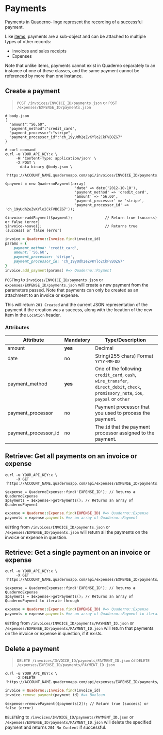 # Payments

Payments in Quaderno-lingo represent the recording of a successful payment.

Like [items](#items), payments are a sub-object and can be attached to multiple types of other records:

- Invoices and sales receipts
- Expenses

<aside class="notice">
Note that unlike items, payments cannot exist in Quaderno separately to an instance of one of these classes, and the same payment cannot be referenced by more than one instance.
</aside>

## Create a payment

> `POST /invoices/INVOICE_ID/payments.json` or `POST /expenses/EXPENSE_ID/payments.json`

```shell
# body.json
{
  "amount":"56.60",
  "payment_method":"credit_card",
  "payment_processor":"stripe",
  "payment_processor_id":"ch_19yUdh2eZvKYlo2CkFVBOZG7"
}

# curl command
curl -u YOUR_API_KEY:x \
     -H 'Content-Type: application/json' \
     -X POST \
     --data-binary @body.json \
     'https://ACCOUNT_NAME.quadernoapp.com/api/invoices/INVOICE_ID/payments.json'
```

```php?start_inline=1
$payment = new QuadernoPayment(array(
                                'date' => date('2012-10-10'),
                                'payment_method' => 'credit_card',
                                'amount' => '56.60',
                                'payment_processor' => 'stripe',
                                'payment_processor_id' => 'ch_19yUdh2eZvKYlo2CkFVBOZG7'));

$invoice->addPayment($payment);               // Return true (success) or false (error)
$invoice->save();                             // Returns true (success) or false (error)
```

```ruby
invoice = Quaderno::Invoice.find(invoice_id)
params = {
    payment_method: 'credit_card',
    amount: '56.60',
    payment_processor: 'stripe',
    payment_processor_id: 'ch_19yUdh2eZvKYlo2CkFVBOZG7'
}
invoice.add_payment(params) #=> Quaderno::Payment
```

`POST`ing to `invoices/INVOICE_ID/payments.json` or `expenses/EXPENSE_ID/payments.json` will create a new payment from the parameters passed. Note that payments can only be created as an attachment to an invoice or expense.

This will return `201 Created` and the current JSON representation of the payment if the creation was a success, along with the location of the new item in the `Location` header.

### Attributes

Attribute      | Mandatory | Type/Description
---------------|-----------|-------------------------------------------------------------------------------------------------------------------------------------
amount         | **yes**   | Decimal
date           | no        | String(255 chars) Format `YYYY-MM-DD`
payment_method | **yes**   | One of the following: `credit_card`, `cash`, `wire_transfer`, `direct_debit`, `check`, `promissory_note`, `iou`, `paypal` or `other`
payment_processor  | no    | Payment processor that you used to process the payment.
payment_processor_id  | no | The `id` that the payment processor assigned to the payment.


## Retrieve: Get all payments on an invoice or expense

```shell
curl -u YOUR_API_KEY:x \
     -X GET 'https://ACCOUNT_NAME.quadernoapp.com/api/expenses/EXPENSE_ID/payments.json'
```

```php?start_inline=1
$expense = QuadernoExpense::find('EXPENSE_ID'); // Returns a QuadernoExpense
$payments = $expense->getPayments(); // Returns an array of QuadernoPayment
```

```ruby
expense = Quaderno::Expense.find(EXPENSE_ID) #=> Quaderno::Expense
payments = expense.payments #=> an array of Quaderno::Payment
```

`GET`ting from `/invoices/INVOICE_ID/payments.json` or `/expenses/EXPENSE_ID/payments.json` will return all the payments on the invoice or expense in question.

## Retrieve: Get a single payment on an invoice or expense

```shell
curl -u YOUR_API_KEY:x \
     -X GET 'https://ACCOUNT_NAME.quadernoapp.com/api/expenses/EXPENSE_ID/payments/PAYMENT_ID.json'
```

```php?start_inline=1
$expense = QuadernoExpense::find('EXPENSE_ID'); // Returns a QuadernoExpense
$payments = $expense->getPayments(); // Returns an array of QuadernoPayment to iterate through
```

```ruby
expense = Quaderno::Expense.find(EXPENSE_ID) #=> Quaderno::Expense
payments = expense.payments #=> an array of Quaderno::Payment to iterate through
```

`GET`ting from `/invoices/INVOICE_ID/payments/PAYMENT_ID.json` or `/expenses/EXPENSE_ID/payments/PAYMENT_ID.json` will return that payments on the invoice or expense in question, if it exists.

## Delete a payment

> `DELETE /invoices/INVOICE_ID/payments/PAYMENT_ID.json` or `DELETE /expenses/EXPENSE_ID/payments/PAYMENT_ID.json`

```shell
curl -u YOUR_API_KEY:x \
     -X DELETE 'https://ACCOUNT_NAME.quadernoapp.com/api/expenses/EXPENSE_ID/payments/PAYMENT_ID.json'
```

```ruby
invoice = Quaderno::Invoice.find(invoice_id)
invoice.remove_payment(payment_id) #=> Boolean
```

```php?start_inline=1
$expense->removePayment($payments[2]); // Return true (success) or false (error)
```

`DELETE`ing to `/invoices/INVOICE_ID/payments/PAYMENT_ID.json` or `/expenses/EXPENSE_ID/payments/PAYMENT_ID.json` will delete the specified payment and returns `204 No Content` if successful.
